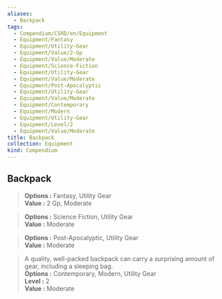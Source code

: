 ```yaml
---
aliases:
  - Backpack
tags:
  - Compendium/CSRD/en/Equipment
  - Equipment/Fantasy
  - Equipment/Utility-Gear
  - Equipment/Value/2-Gp
  - Equipment/Value/Moderate
  - Equipment/Science-Fiction
  - Equipment/Utility-Gear
  - Equipment/Value/Moderate
  - Equipment/Post-Apocalyptic
  - Equipment/Utility-Gear
  - Equipment/Value/Moderate
  - Equipment/Contemporary
  - Equipment/Modern
  - Equipment/Utility-Gear
  - Equipment/Level/2
  - Equipment/Value/Moderate
title: Backpack
collection: Equipment
kind: Compendium
---
```

## Backpack  
  
>  
> **Options :** Fantasy, Utility Gear  
> **Value :** 2 Gp, Moderate  
  
>  
> **Options :** Science Fiction, Utility Gear  
> **Value :** Moderate  
  
>  
> **Options :** Post-Apocalyptic, Utility Gear  
> **Value :** Moderate  
  
>A quality, well-packed backpack can carry a surprising amount of gear, including a sleeping bag.  
> **Options :** Contemporary, Modern, Utility Gear  
> **Level :** 2  
> **Value :** Moderate